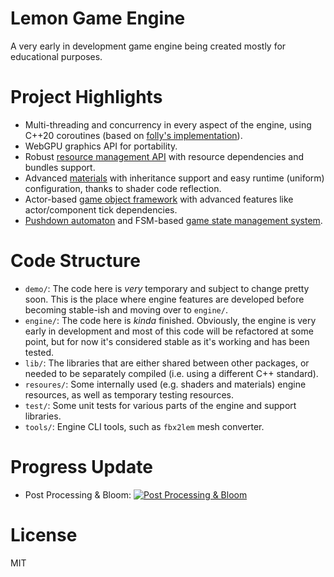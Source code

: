 # Lemon Game Engine

A very early in development game engine being created mostly for educational purposes.

# Project Highlights

- Multi-threading and concurrency in every aspect of the engine, using C++20 coroutines (based on [folly's implementation](https://github.com/facebook/folly/blob/main/folly/experimental/coro/README.md)).
- WebGPU graphics API for portability.
- Robust [resource management API](https://github.com/heilhead/lemon/blob/main/engine/include/lemon/resource/ResourceManager.h) with resource dependencies and bundles support.
- Advanced [materials](https://github.com/heilhead/lemon/blob/main/resources/misc/M_Mannequin.meta) with inheritance support and easy runtime (uniform) configuration, thanks to shader code reflection.
- Actor-based [game object framework](https://github.com/heilhead/lemon/blob/main/engine/include/lemon/game/actor/Actor.h) with advanced features like actor/component tick dependencies.
- [Pushdown automaton](https://en.wikipedia.org/wiki/Pushdown_automaton) and FSM-based [game state management system](https://github.com/heilhead/lemon/blob/main/engine/include/lemon/game/state/GameState.h).

# Code Structure

- `demo/`: The code here is _very_ temporary and subject to change pretty soon. This is the place where engine features are developed before becoming stable-ish and moving over to `engine/`.
- `engine/`: The code here is _kinda_ finished. Obviously, the engine is very early in development and most of this code will be refactored at some point, but for now it's considered stable as it's working and has been tested.
- `lib/`: The libraries that are either shared between other packages, or needed to be separately compiled (i.e. using a different C++ standard).
- `resoures/`: Some internally used (e.g. shaders and materials) engine resources, as well as temporary testing resources.
- `test/`: Some unit tests for various parts of the engine and support libraries.
- `tools/`: Engine CLI tools, such as `fbx2lem` mesh converter.

# Progress Update

- Post Processing & Bloom:
  [![Post Processing & Bloom](https://img.youtube.com/vi/_LbhlrNF-N4/maxresdefault.jpg)](https://youtu.be/_LbhlrNF-N4)

# License

MIT
